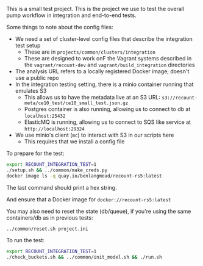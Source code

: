 This is a small test project.  This is the project we use to test the overall pump workflow in integration and end-to-end tests.

Some things to note about the config files:

* We need a set of cluster-level config files that describe the integration test setup
    * These are in `projects/common/clusters/integration`
    * These are designed to work onF the Vagrant systems described in the `vagrant/recount-dev` and `vagrant/build_integration` directories
* The analysis URL refers to a locally registered Docker image; doesn't use a public repo
* In the integration testing setting, there is a minio container running that emulates S3
    * This allows us to have the metadata live at an S3 URL: `s3://recount-meta/ce10_test/ce10_small_test.json.gz`
    * Postgres container is also running, allowing us to connect to db at `localhost:25432`
    * ElasticMQ is running, allowing us to connect to SQS like service at `http://localhost:29324`
* We use minio's client (`mc`) to interact with S3 in our scripts here
    * This requires that we install a config file

To prepare for the test:

```sh
export RECOUNT_INTEGRATION_TEST=1
./setup.sh && ../common/make_creds.py
docker image ls -q quay.io/benlangmead/recount-rs5:latest
```

The last command should print a hex string.

And ensure that a Docker image for `docker://recount-rs5:latest`

You may also need to reset the state (db/queue), 
if you're using the same containers/db as in previous tests:

```
../common/reset.sh project.ini
```

To run the test:

```sh
export RECOUNT_INTEGRATION_TEST=1
./check_buckets.sh && ../common/init_model.sh && ./run.sh
```
